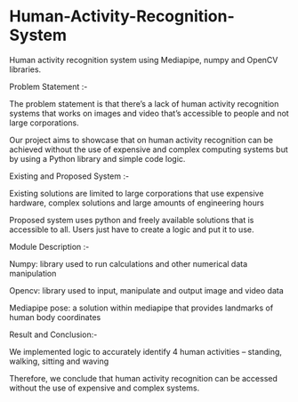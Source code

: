# Human-Activity-Recognition-System
Human activity recognition system using Mediapipe, numpy and OpenCV libraries.



Problem Statement :-

The problem statement is that there’s a lack of human activity recognition systems that works on images and video that’s accessible to people and not large corporations. 

Our project aims to showcase that on human activity recognition can be achieved without the use of expensive and complex computing systems but by using a Python library and simple code logic.

Existing and Proposed System :-

Existing solutions are limited to large corporations that use expensive hardware, complex solutions and large amounts of engineering hours

Proposed system uses python and freely available solutions that is accessible to all. Users just have to create a logic and put it to use.


Module Description :-

Numpy: library used to run calculations and other numerical data manipulation

Opencv: library used to input, manipulate and output  image and video data

Mediapipe pose: a solution within mediapipe that provides landmarks of human body coordinates 

Result and Conclusion:-

We implemented logic to accurately identify 4 human activities – standing, walking, sitting and waving

Therefore, we conclude that human activity recognition can be accessed without the use of expensive and complex systems.
